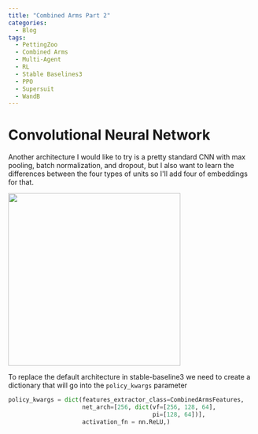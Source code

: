 ```yaml
---
title: "Combined Arms Part 2"
categories:
  - Blog
tags:
  - PettingZoo
  - Combined Arms
  - Multi-Agent
  - RL
  - Stable Baselines3
  - PPO
  - Supersuit
  - WandB
---
```



# Convolutional Neural Network
Another architecture I would like to try is a pretty standard CNN with max pooling, batch normalization, and dropout, but I also want to learn the differences between the four types of units so I'll add four of embeddings for that.
<p>
    <img src="https://filipinogambino.github.io/ngorichs/assets/images/cnn.jpg" width="350" height="350">
</p>

To replace the default architecture in stable-baseline3 we need to create a dictionary that will go into the `policy_kwargs` parameter
```python
policy_kwargs = dict(features_extractor_class=CombinedArmsFeatures,
                     net_arch=[256, dict(vf=[256, 128, 64],
                                         pi=[128, 64])],
                     activation_fn = nn.ReLU,)
```
